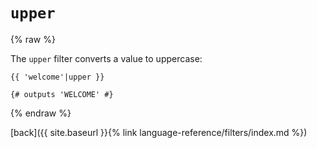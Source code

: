`upper`
=======

{% raw %}

The `upper` filter converts a value to uppercase:

````twig
{{ 'welcome'|upper }}

{# outputs 'WELCOME' #}
````

{% endraw %}

[back]({{ site.baseurl }}{% link language-reference/filters/index.md %})